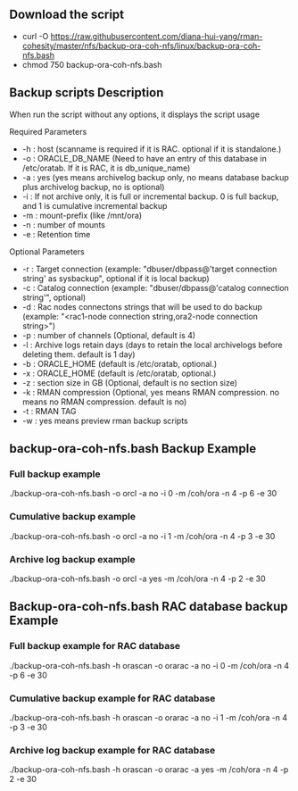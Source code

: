 ## Download the script

- curl -O https://raw.githubusercontent.com/diana-hui-yang/rman-cohesity/master/nfs/backup-ora-coh-nfs/linux/backup-ora-coh-nfs.bash
- chmod 750 backup-ora-coh-nfs.bash

## Backup scripts Description
When run the script without any options, it displays the script usage

 Required Parameters
- -h : host (scanname is required if it is RAC. optional if it is standalone.)
- -o : ORACLE_DB_NAME (Need to have an entry of this database in /etc/oratab. If it is RAC, it is db_unique_name)
- -a : yes (yes means archivelog backup only, no means database backup plus archivelog backup, no is optional)
- -i : If not archive only, it is full or incremental backup. 0 is full backup, and 1 is cumulative incremental backup
- -m : mount-prefix (like /mnt/ora)
- -n : number of mounts
- -e : Retention time

 Optional Parameters
- -r : Target connection (example: "dbuser/dbpass@'target connection string' as sysbackup", optional if it is local backup)
- -c : Catalog connection (example: "dbuser/dbpass@'catalog connection string'", optional)
- -d : Rac nodes connectons strings that will be used to do backup (example: "<rac1-node connection string,ora2-node connection string>")
- -p : number of channels (Optional, default is 4)
- -l : Archive logs retain days (days to retain the local archivelogs before deleting them. default is 1 day)
- -b : ORACLE_HOME (default is /etc/oratab, optional.)
- -x : ORACLE_HOME (default is /etc/oratab, optional.)
- -z : section size in GB (Optional, default is no section size)
- -k : RMAN compression (Optional, yes means RMAN compression. no means no RMAN compression. default is no)
- -t : RMAN TAG
- -w : yes means preview rman backup scripts

## backup-ora-coh-nfs.bash Backup Example
### Full backup example
./backup-ora-coh-nfs.bash -o orcl -a no -i 0 -m /coh/ora -n 4 -p 6 -e 30
### Cumulative backup example
./backup-ora-coh-nfs.bash -o orcl -a no -i 1 -m /coh/ora -n 4 -p 3 -e 30
### Archive log backup example
./backup-ora-coh-nfs.bash -o orcl -a yes -m /coh/ora -n 4 -p 2 -e 30

## Backup-ora-coh-nfs.bash RAC database backup Example
### Full backup example for RAC database
./backup-ora-coh-nfs.bash -h orascan -o orarac -a no -i 0 -m /coh/ora -n 4 -p 6 -e 30
### Cumulative backup example for RAC database
./backup-ora-coh-nfs.bash  -h orascan -o orarac -a no -i 1 -m /coh/ora -n 4 -p 3 -e 30
### Archive log backup example for RAC database
./backup-ora-coh-nfs.bash  -h orascan -o orarac -a yes -m /coh/ora -n 4 -p 2 -e 30


